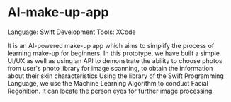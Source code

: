 # AI-make-up-app
Language: Swift
Development Tools: XCode

It is an AI-powered make-up app which aims to simplify the process of learning make-up for beginners.
In this prototype, we have built a simple UI/UX as well as using an API to demonstrate the ability to choose photos from user's photo library 
for image scanning, to obtain the information about their skin characteristics
Using the library of the Swift Programming Language, we use the Machine Learning Algorithm to conduct Facial Regonition. It can locate the person eyes for further image processing.
